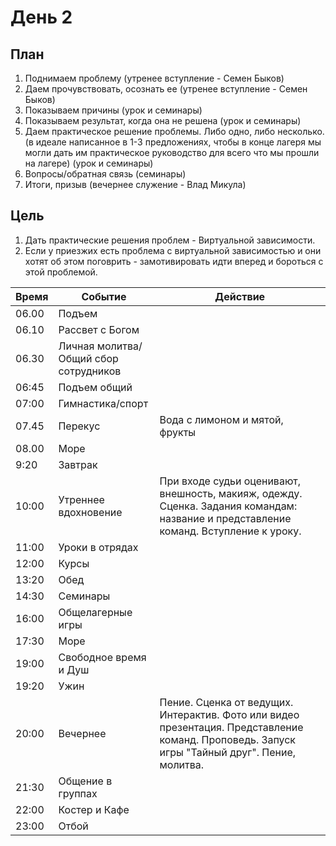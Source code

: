 # День 2
## План
      
1. Поднимаем проблему (утренее вступление - Семен Быков)
2. Даем прочувствовать, осознать ее (утренее вступление - Семен Быков)
3. Показываем причины (урок и семинары)
4. Показываем результат, когда она не решена (урок и семинары)
5. Даем практическое решение проблемы. Либо одно, либо несколько. (в идеале написанное в 1-3 предложениях, чтобы в конце лагеря мы могли дать им практическое руководство для всего что мы прошли на лагере) (урок и семинары)
6. Вопросы/обратная связь (семинары)
7. Итоги, призыв (вечернее служение - Влад Микула)

## Цель
1. Дать практические решения проблем - Виртуальной зависимости.
2. Если у приезжих есть проблема с виртуальной зависимостью и они хотят об этом поговрить - замотивировать идти вперед и бороться с этой проблемой.


| Время | Событие                               | Действие                                                                                                                                      |
| ----- | ------------------------------------- | --------------------------------------------------------------------------------------------------------------------------------------------- |
| 06.00 | Подъем                                |                                                                                                                                               |
| 06.10 | Рассвет с Богом                       |                                                                                                                                               |
| 06.30 | Личная молитва/Общий сбор сотрудников |                                                                                                                                               |
| 06:45 | Подъем общий                          |                                                                                                                                               |
| 07:00 | Гимнастика/спорт                      |                                                                                                                                               |
| 07.45 | Перекус                               | Вода с лимоном и мятой, фрукты                                                                                                                |
| 08.00 | Море                                  |                                                                                                                                               |
| 9:20  | Завтрак                               |                                                                                                                                               |
| 10:00 | Утреннее вдохновение                  | При входе судьи оценивают, внешность, макияж, одежду. Сценка. Задания командам: название и представление команд. Вступление к уроку.          |
| 11:00 | Уроки в отрядах                       |                                                                                                                                               |
| 12:00 | Курсы                                 |                                                                                                                                               |
| 13:20 | Обед                                  |                                                                                                                                               |
| 14:30 | Семинары                              |                                                                                                                                               |
| 16:00 | Общелагерные игры                     |                                                                                                                                               |
| 17:30 | Море                                  |                                                                                                                                               |
| 19:00 | Свободное время и Душ                 |                                                                                                                                               |
| 19:20 | Ужин                                  |                                                                                                                                               |
| 20:00 | Вечернее                              | Пение. Сценка от ведущих. Интерактив. Фото или видео презентация. Представление команд. Проповедь. Запуск игры "Тайный друг". Пение, молитва. |
| 21:30 | Общение в группах                     |                                                                                                                                               |
| 22:00 | Костер и Кафе                         |                                                                                                                                               |
| 23:00 | Отбой                                 |                                                                                                                                               |
